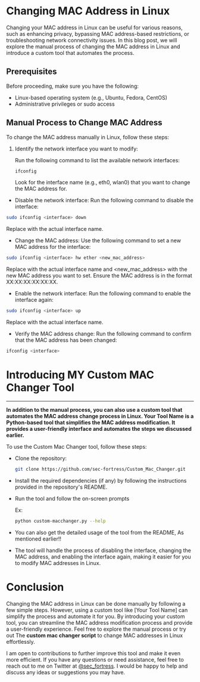 # Changing MAC Address in Linux

Changing your MAC address in Linux can be useful for various reasons, such as enhancing privacy, bypassing MAC address-based restrictions, or troubleshooting network connectivity issues. In this blog post, we will explore the manual process of changing the MAC address in Linux and introduce a custom tool that automates the process.

## Prerequisites

Before proceeding, make sure you have the following:

- Linux-based operating system (e.g., Ubuntu, Fedora, CentOS)
- Administrative privileges or sudo access

## Manual Process to Change MAC Address

To change the MAC address manually in Linux, follow these steps:

1. Identify the network interface you want to modify:

   Run the following command to list the available network interfaces:

   ```bash
   ifconfig
   ```
   
   Look for the interface name (e.g., eth0, wlan0) that you want to change the MAC address for.

- Disable the network interface:
Run the following command to disable the interface:

```bash
sudo ifconfig <interface> down
```
Replace <interface> with the actual interface name.

- Change the MAC address:
Use the following command to set a new MAC address for the interface:

```bash
sudo ifconfig <interface> hw ether <new_mac_address>
```
Replace <interface> with the actual interface name and <new_mac_address> with the new MAC address you want to set. Ensure the MAC address is in the format XX:XX:XX:XX:XX:XX.

- Enable the network interface:
Run the following command to enable the interface again:

```bash
sudo ifconfig <interface> up
```
Replace <interface> with the actual interface name.

- Verify the MAC address change:
Run the following command to confirm that the MAC address has been changed:

```bash
ifconfig <interface>
```

# Introducing MY Custom MAC Changer Tool
---
**In addition to the manual process, you can also use a custom tool that automates the MAC address change process in Linux. Your Tool Name is a Python-based tool that simplifies the MAC address modification. It provides a user-friendly interface and automates the steps we discussed earlier.**

To use the Custom Mac Changer tool, follow these steps:

- Clone the repository:
  ```bash
  git clone https://github.com/sec-fortress/Custom_Mac_Changer.git
  ```
- Install the required dependencies (if any) by following the instructions provided in the repository's README.

- Run the tool and follow the on-screen prompts
  
  Ex:
  ```bash
  python custom-macchanger.py --help
  ```
- You can also get the detailed usage of the tool from the README, As mentioned earlier!!

- The tool will handle the process of disabling the interface, changing the MAC address, and enabling the interface again, making it easier for you to modify MAC addresses in Linux.

# Conclusion

Changing the MAC address in Linux can be done manually by following a few simple steps. However, using a custom tool like [Your Tool Name] can simplify the process and automate it for you. By introducing your custom tool, you can streamline the MAC address modification process and provide a user-friendly experience.
Feel free to explore the manual process or try out The **custom mac changer script** to change MAC addresses in Linux effortlessly.

I am open to contributions to further improve this tool and make it even more efficient. If you have any questions or need assistance, feel free to reach out to me on Twitter at [@sec_fortress](https://twitter.com/Sec_fortress). I would be happy to help and discuss any ideas or suggestions you may have.

